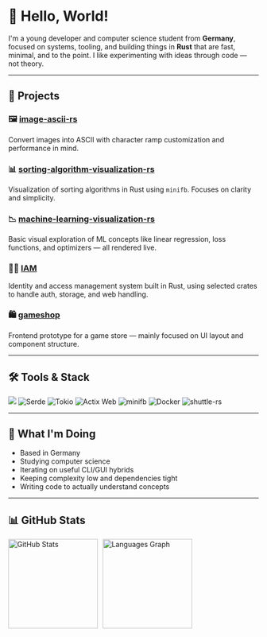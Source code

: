 # 👋 Hello, World!

I'm a young developer and computer science student from **Germany**, focused on systems, tooling, and building things in **Rust** that are fast, minimal, and to the point. I like experimenting with ideas through code — not theory.

---

## 🧪 Projects

### 🖼️ [image-ascii-rs](https://github.com/LowPolyCat1/image-ascii-rs)
Convert images into ASCII with character ramp customization and performance in mind.

### 📊 [sorting-algorithm-visualization-rs](https://github.com/LowPolyCat1/sorting-algorithm-visualization-rs)
Visualization of sorting algorithms in Rust using `minifb`. Focuses on clarity and simplicity.

### 📉 [machine-learning-visualization-rs](https://github.com/LowPolyCat1/machine-learning-visualization-rs)
Basic visual exploration of ML concepts like linear regression, loss functions, and optimizers — all rendered live.

### 🧑‍💼 [IAM](https://github.com/LowPolyCat1/IAM)
Identity and access management system built in Rust, using selected crates to handle auth, storage, and web handling.

### 🛍️ [gameshop](https://github.com/LowPolyCat1/gameshop)
Frontend prototype for a game store — mainly focused on UI layout and component structure.

---

## 🛠️ Tools & Stack

<p align="left">
  <img src="https://img.shields.io/badge/Rust-000?style=for-the-badge&logo=rust&logoColor=white" />
  <img src="https://img.shields.io/badge/Serde-%23cb3c30?style=for-the-badge&logo=databricks&logoColor=white" alt="Serde" />
  <img src="https://img.shields.io/badge/Tokio-5c4ee5?style=for-the-badge&logo=Tokio&logoColor=white" alt="Tokio" />
  <img src="https://img.shields.io/badge/Actix%20Web-5b89c8?style=for-the-badge&logo=Actix&logoColor=white" alt="Actix Web" />
  <img src="https://img.shields.io/badge/minifb-grey?style=for-the-badge" alt="minifb" />
  <img src="https://img.shields.io/badge/Docker-2496ED?style=for-the-badge&logo=docker&logoColor=white" alt="Docker" />
  <img src="https://img.shields.io/badge/shuttle--rs-623CE4?style=for-the-badge&logo=rocket&logoColor=white" alt="shuttle-rs" />
</p>

---

## 🚧 What I'm Doing

- Based in Germany  
- Studying computer science  
- Iterating on useful CLI/GUI hybrids  
- Keeping complexity low and dependencies tight  
- Writing code to actually understand concepts

---

## 📊 GitHub Stats
<div style="display: flex; gap: 10px; align-items: flex-start;">
  <img 
    src="https://github-readme-stats.vercel.app/api?username=lowpolycat1&show_icons=true&theme=tokyonight" 
    style="height: 180px; width: auto;" 
    alt="GitHub Stats" 
  />
  <img 
    src="https://github-readme-stats.vercel.app/api/top-langs?username=lowpolycat1&locale=en&hide_title=false&layout=compact&langs_count=5&theme=tokyonight&hide_border=false" 
    style="height: 180px; width: auto;" 
    alt="Languages Graph" 
  />
</div>
